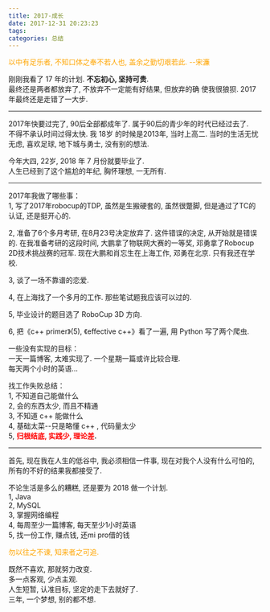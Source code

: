 ```yaml
---
title: 2017-成长
date: 2017-12-31 20:23:23
tags:
categories: 总结
---
```

<font color=orange>以中有足乐者, 不知口体之奉不若人也, 盖余之勤切艰若此.       --宋濂</font>  

刚刚我看了 17 年的计划. **不忘初心, 坚持可贵**.     
最终还是两者都放弃了, 不放弃不一定能有好结果, 但放弃的确 使我很狼狈. 2017 年最终还是走错了一大步.  

---

2017年快要过完了, 90后全部都成年了. 属于90后的青少年的时代已经过去了.   
不得不承认时间过得太快. 我 18岁 的时候是2013年, 当时上高二. 当时的生活无忧无虑, 喜欢足球, 地下城与勇士, 没有别的想法.   

今年大四, 22岁, 2018 年 7 月份就要毕业了.  
人生已经到了这个尴尬的年纪, 胸怀理想, 一无所有.  

-----

2017年我做了哪些事：  
1, 写了2017年robocup的TDP, 虽然是生搬硬套的, 虽然很蹩脚, 但是通过了TC的认证, 还是挺开心的.    

2, 准备了6个多月考研, 在8月23号决定放弃了. 这件错误的决定, 从开始就是错误的. 在我准备考研的这段时间, 大鹏拿了物联网大赛的一等奖, 邓勇拿了Robocup 2D技术挑战赛的冠军. 现在大鹏和肖忘生在上海工作, 邓勇在北京. 只有我还在学校.   

3, 谈了一场不靠谱的恋爱.   

4, 在上海找了一个多月的工作. 那些笔试题我应该可以过的.   

5, 毕业设计的题目选了 RoboCup 3D 方向.   

6, 把《c++ primer》(5), 《effective c++》看了一遍, 用 Python 写了两个爬虫.   

一些没有实现的目标：  
一天一篇博客, 太难实现了. 一个星期一篇或许比较合理.   
每天两个小时的英语...

找工作失败总结：  
1, 不知道自己能做什么  
2, 会的东西太少, 而且不精通  
3, 不知道 c++ 能做什么  
4, 基础太菜--只是略懂 c++ , 代码量太少  
5, **<font color=red>归根结底, 实践少, 理论差</font>.**  

----

首先,  现在我在人生的低谷中, 我必须相信一件事, 现在对我个人没有什么可怕的, 所有的不好的结果我都接受了.   

不论生活是多么的糟糕, 还是要为 2018 做一个计划.   
1, Java    
2, MySQL  
3, 掌握网络编程  
4, 每周至少一篇博客, 每天至少1小时英语  
5, 找一份工作, 赚点钱, 还mi pro借的钱  

<font color=orange>勿以往之不谏, 知来者之可追. </font>   

既然不喜欢, 那就努力改变.   
多一点客观, 少点主观.   
人生短暂, 认准目标, 坚定的走下去就好了.   
三年, 一个梦想, 别的都不想.   
